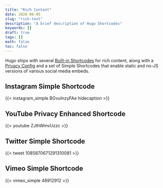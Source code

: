 ```yaml
---
title: "Rich Content"
date: 2020-06-05
slug: "rich-text"
description: "A brief description of Hugo Shortcodes"
keywords: []
draft: true
tags: []
math: false
toc: false
---
```


Hugo ships with several [Built-in Shortcodes](https://gohugo.io/content-management/shortcodes/#use-hugo-s-built-in-shortcodes) for rich content, along with a [Privacy Config](https://gohugo.io/about/hugo-and-gdpr/) and a set of Simple Shortcodes that enable static and no-JS versions of various social media embeds.

## Instagram Simple Shortcode

{{< instagram_simple BGvuInzyFAe hidecaption >}}


## YouTube Privacy Enhanced Shortcode

{{< youtube ZJthWmvUzzc >}}


## Twitter Simple Shortcode

{{< tweet 1085870671291310081 >}}


## Vimeo Simple Shortcode

{{< vimeo_simple 48912912 >}}
